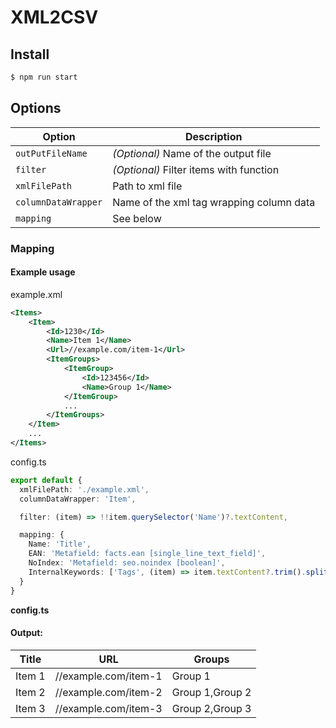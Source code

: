 # XML2CSV

## Install

```bash
$ npm run start
```

## Options

| Option              | Description                              |
|---------------------|------------------------------------------|
| `outPutFileName`    | _(Optional)_ Name of the output file       |
| `filter`            | _(Optional)_ Filter items with function    |
| `xmlFilePath`       | Path to xml file                         |
| `columnDataWrapper` | Name of the xml tag wrapping column data |
| `mapping`           | See below                                |

### Mapping

#### Example usage

example.xml
```xml
<Items>
    <Item>
        <Id>1230</Id>
        <Name>Item 1</Name>
        <Url>//example.com/item-1</Url>
        <ItemGroups>
            <ItemGroup>
                <Id>123456</Id>
                <Name>Group 1</Name>
            </ItemGroup>
            ...
        </ItemGroups>
    </Item>
    ...
</Items>
```

config.ts
```ts
export default {
  xmlFilePath: './example.xml',
  columnDataWrapper: 'Item',

  filter: (item) => !!item.querySelector('Name')?.textContent,

  mapping: {
    Name: 'Title',
    EAN: 'Metafield: facts.ean [single_line_text_field]',
    NoIndex: 'Metafield: seo.noindex [boolean]',
    InternalKeywords: ['Tags', (item) => item.textContent?.trim().split(',').filter(i => i).join(',') || ''],
  }
}
```

**config.ts**

#### Output:

| Title  | URL                  | Groups          |
|--------|----------------------|-----------------|
| Item 1 | //example.com/item-1 | Group 1         |
| Item 2 | //example.com/item-2 | Group 1,Group 2 |
| Item 3 | //example.com/item-3 | Group 2,Group 3 |
